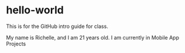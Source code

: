 # hello-world
This is for the GitHub intro guide for class.

My name is Richelle, and I am 21 years old.
I am currently in Mobile App Projects

